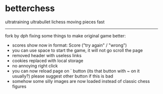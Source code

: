 # betterchess
ultratraining ultrabullet lichess moving pieces fast
_________________________________
fork by dph
fixing some things to make original game better:

- scores show now in format: Score ("try again" / "wrong")
- you can use space to start the game, it will not go scroll the page
- removed header with useless links
- cookies replaced with local storage
- no annoying right click
- you can now reload page on ` button (its that button with ~ on it usually?) please suggest other button if this is bad
- somehow some silly images are now loaded instead of classic chess figures
